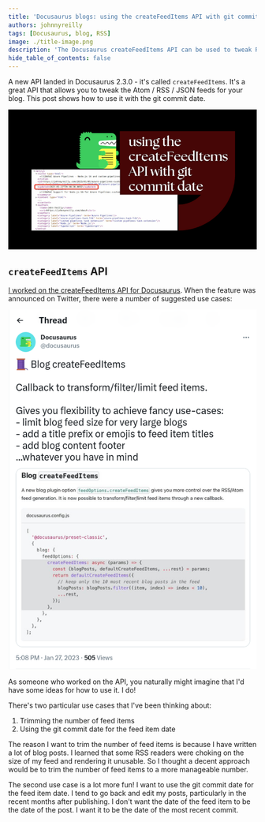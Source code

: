 ```yaml
---
title: 'Docusaurus blogs: using the createFeedItems API with git commit date'
authors: johnnyreilly
tags: [Docusaurus, blog, RSS]
image: ./title-image.png
description: 'The Docusaurus createFeedItems API can be used to tweak RSS feeds for your blog. This post shows how to use it with the git commit date.'
hide_table_of_contents: false
---
```


A new API landed in Docusaurus 2.3.0 - it's called `createFeedItems`. It's a great API that allows you to tweak the Atom / RSS / JSON feeds for your blog. This post shows how to use it with the git commit date.

![title image reading "Docusaurus: using the createFeedItems API with git commit date" with the Docusaurus logo](title-image.png)

## `createFeedItems` API

[I worked on the createFeedItems API for Docusaurus](https://github.com/facebook/docusaurus/pull/8378). When the feature was announced on Twitter, there were a number of suggested use cases:

[![screenshot of a tweet describing things you could do with the createFeedItems API](./screenshot-tweet-createfeeditems.png)](https://twitter.com/docusaurus/status/1619019412610191379)

As someone who worked on the API, you naturally might imagine that I'd have some ideas for how to use it. I do!

There's two particular use cases that I've been thinking about:

1. Trimming the number of feed items
2. Using the git commit date for the feed item date

The reason I want to trim the number of feed items is because I have written a lot of blog posts. I learned that some RSS readers were choking on the size of my feed and rendering it unusable. So I thought a decent approach would be to trim the number of feed items to a more manageable number.

The second use case is a lot more fun! I want to use the git commit date for the feed item date. I tend to go back and edit my posts, particularly in the recent months after publishing. I don't want the date of the feed item to be the date of the post. I want it to be the date of the most recent commit.
